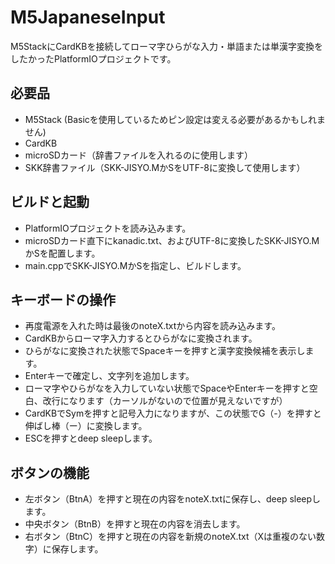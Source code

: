# M5JapaneseInput

M5StackにCardKBを接続してローマ字ひらがな入力・単語または単漢字変換をしたかったPlatformIOプロジェクトです。

## 必要品

- M5Stack (Basicを使用しているためピン設定は変える必要があるかもしれません)
- CardKB
- microSDカード（辞書ファイルを入れるのに使用します）
- SKK辞書ファイル（SKK-JISYO.MかSをUTF-8に変換して使用します）

## ビルドと起動

- PlatformIOプロジェクトを読み込みます。
- microSDカード直下にkanadic.txt、およびUTF-8に変換したSKK-JISYO.MかSを配置します。
- main.cppでSKK-JISYO.MかSを指定し、ビルドします。

## キーボードの操作

- 再度電源を入れた時は最後のnoteX.txtから内容を読み込みます。
- CardKBからローマ字入力するとひらがなに変換されます。
- ひらがなに変換された状態でSpaceキーを押すと漢字変換候補を表示します。
- Enterキーで確定し、文字列を追加します。
- ローマ字やひらがなを入力していない状態でSpaceやEnterキーを押すと空白、改行になります（カーソルがないので位置が見えないですが）
- CardKBでSymを押すと記号入力になりますが、この状態でG（-）を押すと伸ばし棒（ー）に変換します。
- ESCを押すとdeep sleepします。

## ボタンの機能

- 左ボタン（BtnA）を押すと現在の内容をnoteX.txtに保存し、deep sleepします。
- 中央ボタン（BtnB）を押すと現在の内容を消去します。
- 右ボタン（BtnC）を押すと現在の内容を新規のnoteX.txt（Xは重複のない数字）に保存します。